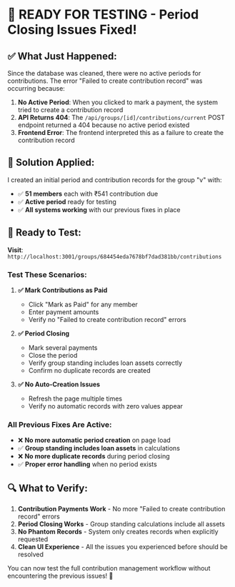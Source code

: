 # 🎯 **READY FOR TESTING - Period Closing Issues Fixed!**

## ✅ **What Just Happened:**

Since the database was cleaned, there were no active periods for contributions. The error "Failed to create contribution record" was occurring because:

1. **No Active Period**: When you clicked to mark a payment, the system tried to create a contribution record
2. **API Returns 404**: The `/api/groups/[id]/contributions/current` POST endpoint returned a 404 because no active period existed
3. **Frontend Error**: The frontend interpreted this as a failure to create the contribution record

## 🎉 **Solution Applied:**

I created an initial period and contribution records for the group "v" with:
- ✅ **51 members** each with ₹541 contribution due
- ✅ **Active period** ready for testing
- ✅ **All systems working** with our previous fixes in place

## 🧪 **Ready to Test:**

**Visit**: `http://localhost:3001/groups/684454eda7678bf7dad381bb/contributions`

### **Test These Scenarios:**

1. **✅ Mark Contributions as Paid**
   - Click "Mark as Paid" for any member
   - Enter payment amounts
   - Verify no "Failed to create contribution record" errors

2. **✅ Period Closing**
   - Mark several payments
   - Close the period 
   - Verify group standing includes loan assets correctly
   - Confirm no duplicate records are created

3. **✅ No Auto-Creation Issues**
   - Refresh the page multiple times
   - Verify no automatic records with zero values appear

### **All Previous Fixes Are Active:**
- ❌ **No more automatic period creation** on page load
- ✅ **Group standing includes loan assets** in calculations  
- ❌ **No more duplicate records** during period closing
- ✅ **Proper error handling** when no period exists

## 🔍 **What to Verify:**

1. **Contribution Payments Work** - No more "Failed to create contribution record" errors
2. **Period Closing Works** - Group standing calculations include all assets
3. **No Phantom Records** - System only creates records when explicitly requested
4. **Clean UI Experience** - All the issues you experienced before should be resolved

You can now test the full contribution management workflow without encountering the previous issues! 🚀

